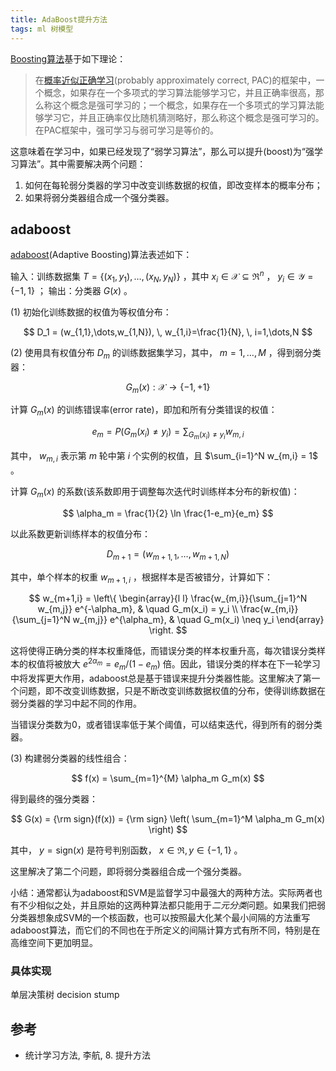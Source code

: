```yaml
---
title: AdaBoost提升方法
tags: ml 树模型
---
```


[Boosting算法](http://en.wikipedia.org/wiki/Boosting_(meta-algorithm))基于如下理论：

> 在[概率近似正确学习](http://en.wikipedia.org/wiki/Probably_approximately_correct_learning)(probably approximately correct, PAC)的框架中，一个概念，如果存在一个多项式的学习算法能够学习它，并且正确率很高，那么称这个概念是强可学习的；一个概念，如果存在一个多项式的学习算法能够学习它，并且正确率仅比随机猜测略好，那么称这个概念是强可学习的。在PAC框架中，强可学习与弱可学习是等价的。

这意味着在学习中，如果已经发现了“弱学习算法”，那么可以提升(boost)为“强学习算法”。其中需要解决两个问题：

1. 如何在每轮弱分类器的学习中改变训练数据的权值，即改变样本的概率分布；
2. 如果将弱分类器组合成一个强分类器。

## adaboost

[adaboost](http://en.wikipedia.org/wiki/AdaBoost)(Adaptive Boosting)算法表述如下：

输入：训练数据集 $T=\{(x_1,y_1),\dots,(x_N,y_N)\}$ ，其中 $x_i \in \mathcal{X} \subseteq \Re^n$ ， $y_i \in \mathcal{Y} = \{-1, 1\}$ ；
输出：分类器 $G(x)$ 。

(1) 初始化训练数据的权值为等权值分布：

$$
D_1 = (w_{1,1},\dots,w_{1,N}), \, w_{1,i}=\frac{1}{N}, \, i=1,\dots,N
$$

(2) 使用具有权值分布 $D_m$ 的训练数据集学习，其中， $m=1,\dots,M$ ，得到弱分类器：

$$
G_m(x): \mathcal{X} \to \{-1,+1\}
$$

计算 $G_m(x)$ 的训练错误率(error rate)，即加和所有分类错误的权值：

$$
e_m = P(G_m(x_i) \neq y_i) = \sum_{G_m(x_i) \neq y_i} w_{m,i}
$$

其中， $w_{m,i}$ 表示第 $m$ 轮中第 $i$ 个实例的权值，且 $\sum_{i=1}^N w_{m,i} = 1$ 。

计算 $G_m(x)$ 的系数(该系数即用于调整每次迭代时训练样本分布的新权值)：

$$
\alpha_m = \frac{1}{2} \ln \frac{1-e_m}{e_m}
$$

以此系数更新训练样本的权值分布：

$$
D_{m+1} = (w_{m+1,1},\dots,w_{m+1,N})
$$

其中，单个样本的权重 $w_{m+1,i}$ ，根据样本是否被错分，计算如下：

$$
w_{m+1,i} = \left\{
    \begin{array}{l l}
    \frac{w_{m,i}}{\sum_{j=1}^N w_{m,j}} e^{-\alpha_m}, & \quad G_m(x_i) = y_i \\
    \frac{w_{m,i}}{\sum_{j=1}^N w_{m,j}} e^{\alpha_m}, & \quad G_m(x_i) \neq y_i
    \end{array}
\right.
$$

这将使得正确分类的样本权重降低，而错误分类的样本权重升高，每次错误分类样本的权值将被放大 $e^{2\alpha_m} = e_m/(1-e_m)$ 倍。因此，错误分类的样本在下一轮学习中将发挥更大作用，adaboost总是基于错误来提升分类器性能。这里解决了第一个问题，即不改变训练数据，只是不断改变训练数据权值的分布，使得训练数据在弱分类器的学习中起不同的作用。

当错误分类数为0，或者错误率低于某个阈值，可以结束迭代，得到所有的弱分类器。

(3) 构建弱分类器的线性组合：

$$
f(x) = \sum_{m=1}^{M} \alpha_m G_m(x)
$$

得到最终的强分类器：

$$
G(x) = {\rm sign}(f(x)) = {\rm sign} \left( \sum_{m=1}^M \alpha_m G_m(x) \right)
$$

其中， $y = \mathrm{sign}(x)$  是符号判别函数， $x \in \Re, \, y \in \{-1,1\}$ 。

这里解决了第二个问题，即将弱分类器组合成一个强分类器。

小结：通常都认为adaboost和SVM是监督学习中最强大的两种方法。实际两者也有不少相似之处，并且原始的这两种算法都只能用于*二元分类*问题。如果我们把弱分类器想象成SVM的一个核函数，也可以按照最大化某个最小间隔的方法重写adaboost算法，而它们的不同也在于所定义的间隔计算方式有所不同，特别是在高维空间下更加明显。

### 具体实现

单层决策树 decision stump

## 参考

- 统计学习方法, 李航, 8. 提升方法
